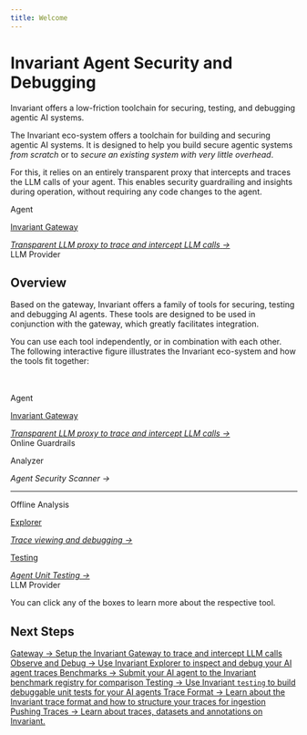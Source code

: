 ```yaml
---
title: Welcome
---
```


# Invariant Agent Security and Debugging

<div class='subtitle'>Invariant offers a low-friction toolchain for securing, testing, and debugging agentic AI systems.</div>

The Invariant eco-system offers a toolchain for building and securing agentic AI systems. It is designed to help you build secure agentic systems _from scratch_ or to _secure an existing system with very little overhead_.

For this, it relies on an entirely transparent proxy that intercepts and traces the LLM calls of your agent. This enables security guardrailing and insights during operation, without requiring any code changes to the agent.

<div class='overview small'>
    <div class='clear box thirdparty'>
        Agent
    </div>
    <div class='box fill main clear'>
        <a class='box clear' href='./gateway'>
            <p>Invariant Gateway</p>
            <i>Transparent LLM proxy to trace and intercept LLM calls</i>
            <i class='more'>→</i>
        </a>
    </div>
    <div class='clear box thirdparty'>
        LLM Provider
    </div>
</div>

## Overview

Based on the gateway, Invariant offers a family of tools for securing, testing and debugging AI agents. These tools are designed to be used in conjunction with the gateway, which greatly facilitates integration.

You can use each tool independently, or in combination with each other. The following interactive figure illustrates the Invariant eco-system and how the tools fit together:

<br/>
<br/>

<div class='overview'>
    <div class='clear box thirdparty'>
        Agent
    </div>
    <div class='box fill main clear'>
        <a class='box clear' href='./gateway'>
            <p>Invariant Gateway</p>
            <i>Transparent LLM proxy to trace and intercept LLM calls</i>
            <i class='more'>→</i>
        </a>
        <div class='online'>
            <div class='title'>Online Guardrails</div>
            <div class='box fill clear' style="flex: 1;">
                <p>Analyzer</p>
                <i>Agent Security Scanner</i>
                <i class='more'>→</i>
            </div>
        </div>
        <div class='offline'>
            <hr/>
            <div class='title'>Offline Analysis</div>
            <a class='box fill clear' href='./explorer'>
                <p>Explorer</p>
                <i>Trace viewing and debugging</i>
                <i class='more'>→</i>
            </a>
            <a class='box fill clear' href='./testing'>
                <p>Testing</p>
                <i>Agent Unit Testing</i>
                <i class='more'>→</i>
            </a>
        </div>
    </div>
    <div class='clear box thirdparty'>
        LLM Provider
    </div>
</div>

You can click any of the boxes to learn more about the respective tool.

## Next Steps

<div class='tiles'>

<a href="gateway/" class='tile primary'>
    <span class='tile-title'>Gateway →</span>
    <span class='tile-description'>Setup the Invariant Gateway to trace and intercept LLM calls</span>
</a>

<a href="explorer/" class='tile primary'>
    <span class='tile-title'>Observe and Debug →</span>
    <span class='tile-description'>Use Invariant Explorer to inspect and debug your AI agent traces</span>
</a>

<a href="explorer/benchmarks" class='tile'>
    <span class='tile-title'>Benchmarks →</span>
    <span class='tile-description'>Submit your AI agent to the Invariant benchmark registry for comparison</span>
</a>

<a href="testing/" class='tile primary'>
    <span class='tile-title'>Testing →</span>
    <span class='tile-description'>Use Invariant <code>testing</code> to build debuggable unit tests for your AI agents</span>
</a>

<a href="explorer/Explorer_API/2_traces" class='tile'>
    <span class='tile-title'>Trace Format →</span>
    <span class='tile-description'>Learn about the Invariant trace format and how to structure your traces for ingestion</span>
</a>

<a href="explorer/Explorer_API/Uploading_Traces/push_api" class='tile'>
    <span class='tile-title'>Pushing Traces →</span>
    <span class='tile-description'>Learn about traces, datasets and annotations on Invariant.</span>
</a>

</div>
